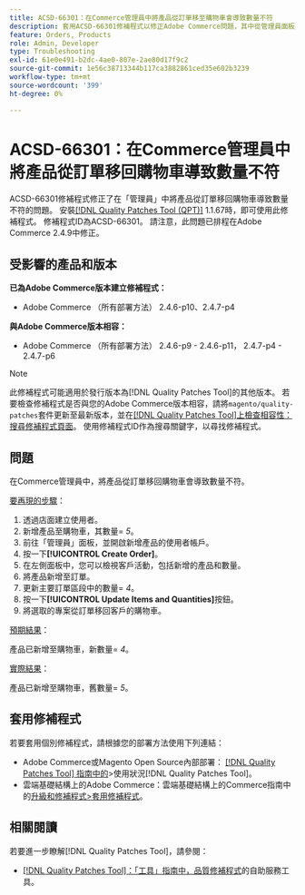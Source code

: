 ```yaml
---
title: ACSD-66301：在Commerce管理員中將產品從訂單移至購物車會導致數量不符
description: 套用ACSD-66301修補程式以修正Adobe Commerce問題，其中從管理員面板建立訂單時，客戶購物車中的產品新增至訂單後並未移除。
feature: Orders, Products
role: Admin, Developer
type: Troubleshooting
exl-id: 61e0e491-b2dc-4ae0-807e-2ae80d17f9c2
source-git-commit: 1e56c38713344b117ca3882861ced35e602b3239
workflow-type: tm+mt
source-wordcount: '399'
ht-degree: 0%

---
```


# ACSD-66301：在Commerce管理員中將產品從訂單移回購物車導致數量不符

ACSD-66301修補程式修正了在「管理員」中將產品從訂單移回購物車導致數量不符的問題。 安裝[[!DNL Quality Patches Tool (QPT)]](/help/tools/quality-patches-tool/quality-patches-tool-to-self-serve-quality-patches.md) 1.1.67時，即可使用此修補程式。 修補程式ID為ACSD-66301。 請注意，此問題已排程在Adobe Commerce 2.4.9中修正。

## 受影響的產品和版本

**已為Adobe Commerce版本建立修補程式：**

* Adobe Commerce （所有部署方法） 2.4.6-p10、2.4.7-p4

**與Adobe Commerce版本相容：**

* Adobe Commerce （所有部署方法） 2.4.6-p9 - 2.4.6-p11， 2.4.7-p4 - 2.4.7-p6

>[!NOTE]
>
>此修補程式可能適用於發行版本為[!DNL Quality Patches Tool]的其他版本。 若要檢查修補程式是否與您的Adobe Commerce版本相容，請將`magento/quality-patches`套件更新至最新版本，並在[[!DNL Quality Patches Tool]上檢查相容性：搜尋修補程式頁面](https://experienceleague.adobe.com/tools/commerce-quality-patches/index.html?lang=zh-Hant)。 使用修補程式ID作為搜尋關鍵字，以尋找修補程式。

## 問題

在Commerce管理員中，將產品從訂單移回購物車會導致數量不符。

<u>要再現的步驟</u>：

1. 透過店面建立使用者。
2. 新增產品至購物車，其數量= *5*。
3. 前往「管理員」面板，並開啟新增產品的使用者帳戶。
4. 按一下&#x200B;**[!UICONTROL Create Order]**。
5. 在左側面板中，您可以檢視客戶活動，包括新增的產品和數量。
6. 將產品新增至訂單。
7. 更新主要訂單區段中的數量= *4*。
8. 按一下&#x200B;**[!UICONTROL Update Items and Quantities]**&#x200B;按鈕。
9. 將選取的專案從訂單移回客戶的購物車。

<u>預期結果</u>：

產品已新增至購物車，新數量= *4*。

<u>實際結果</u>：

產品已新增至購物車，舊數量= *5*。

## 套用修補程式

若要套用個別修補程式，請根據您的部署方法使用下列連結：

* Adobe Commerce或Magento Open Source內部部署： [[!DNL Quality Patches Tool] 指南中的](/help/tools/quality-patches-tool/usage.md)>使用狀況[!DNL Quality Patches Tool]。
* 雲端基礎結構上的Adobe Commerce：雲端基礎結構上的Commerce指南中的[升級和修補程式>套用修補程式](https://experienceleague.adobe.com/docs/commerce-cloud-service/user-guide/develop/upgrade/apply-patches.html?lang=zh-Hant)。

## 相關閱讀

若要進一步瞭解[!DNL Quality Patches Tool]，請參閱：

* [[!DNL Quality Patches Tool]：「工具」指南中，品質修補程式](/help/tools/quality-patches-tool/quality-patches-tool-to-self-serve-quality-patches.md)的自助服務工具。
